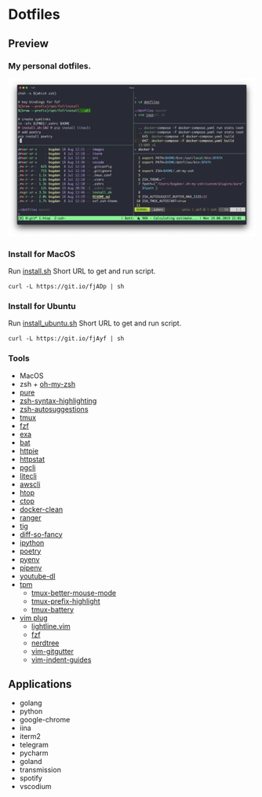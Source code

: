 # Dotfiles

## Preview

### My personal dotfiles.
![alt](/images/preview.png)

### Install for MacOS
Run [install.sh](https://github.com/dobrovolsky/dotfiles/blob/master/install.sh)
Short URL to get and run script.
```
curl -L https://git.io/fjADp | sh
```
### Install for Ubuntu
Run [install_ubuntu.sh](https://github.com/dobrovolsky/dotfiles/blob/master/install_ubuntu.sh)
Short URL to get and run script.
```
curl -L https://git.io/fjAyf | sh
```

### Tools
- MacOS
- zsh + [oh-my-zsh](https://github.com/robbyrussell/oh-my-zsh)
- [pure](https://github.com/sindresorhus/pure)
- [zsh-syntax-highlighting](https://github.com/zsh-users/zsh-syntax-highlighting)
- [zsh-autosuggestions](https://github.com/zsh-users/zsh-autosuggestions)
- [tmux](https://github.com/tmux/tmux)
- [fzf](https://github.com/junegunn/fzf)
- [exa](https://github.com/ogham/exa)
- [bat](https://github.com/sharkdp/bat)
- [httpie](https://github.com/jakubroztocil/httpie)
- [httpstat](https://github.com/davecheney/httpstat)
- [pgcli](https://github.com/dbcli/pgcli)
- [litecli](https://github.com/dbcli/litecli)
- [awscli](https://github.com/aws/aws-cli)
- [htop](http://hisham.hm/htop/)
- [ctop](https://github.com/bcicen/ctop)
- [docker-clean](https://github.com/ZZROTDesign/docker-clean)
- [ranger](https://github.com/ranger/ranger)
- [tig](https://jonas.github.io/tig/)
- [diff-so-fancy](https://github.com/so-fancy/diff-so-fancy)
- [ipython](https://ipython.org)
- [poetry](https://github.com/sdispater/poetry)
- [pyenv](https://github.com/pyenv/pyenv)
- [pipenv](https://github.com/pypa/pipenv)
- [youtube-dl](https://github.com/ytdl-org/youtube-dl)
- [tpm](https://github.com/tmux-plugins/tpm)
    - [tmux-better-mouse-mode](https://github.com/NHDaly/tmux-better-mouse-mode)
    - [tmux-prefix-highlight](https://github.com/tmux-plugins/tmux-prefix-highlight)
    - [tmux-battery](https://github.com/tmux-plugins/tmux-battery)
- [vim plug](https://github.com/junegunn/vim-plug)
    - [lightline.vim](https://github.com/itchyny/lightline.vim)
    - [fzf](https://github.com/junegunn/fzf)
    - [nerdtree](https://github.com/scrooloose/nerdtree)
    - [vim-gitgutter](https://github.com/airblade/vim-gitgutter)
    - [vim-indent-guides](https://github.com/nathanaelkane/vim-indent-guides)

## Applications
- golang
- python
- google-chrome
- iina
- iterm2
- telegram
- pycharm
- goland
- transmission
- spotify
- vscodium
